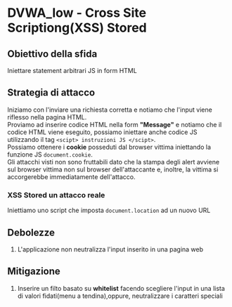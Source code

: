 # DVWA_low - Cross Site Scriptiong(XSS) Stored

## Obiettivo della sfida
Iniettare statement arbitrari JS in form HTML

## Strategia di attacco
Iniziamo con l'inviare una richiesta corretta e notiamo che l'input viene riflesso nella pagina HTML.  
Proviamo ad inserire codice HTML nella form **"Message"** e notiamo che il codice HTML viene eseguito, possiamo iniettare anche codice JS utilizzando il tag `<scipt> instruzioni JS </scipt>`.   
Possiamo ottenere i **cookie** posseduti dal browser vittima iniettando la funzione JS `document.cookie`.  
Gli attacchi visti non sono fruttabili dato che la stampa degli alert avviene sul browser vittima non sul browser dell'attaccante e, inoltre, la vittima si accorgerebbe immediatamente dell'attacco.


### XSS Stored un attacco reale
Iniettiamo uno script che imposta `document.location` ad un nuovo URL

## Debolezze
1. L'applicazione non neutralizza l'input inserito in una pagina web

## Mitigazione
1. Inserire un filto basato su **whitelist** facendo scegliere l'input in una lista di valori fidati(menu a tendina),oppure, neutralizzare i caratteri speciali